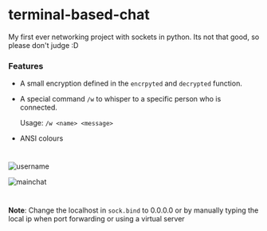 
# terminal-based-chat
My first ever networking project with sockets in python.
Its not that good, so please don't judge :D

### Features
* A small encryption defined in the `encrpyted` and `decrypted` function.
* A special command `/w` to whisper to a specific person who is connected.

    Usage: `/w <name> <message>`
* ANSI colours
#
![username](https://github.com/MonstrousMidget9/terminal-based-chat/blob/main/readme/username.png?raw=true)

![mainchat](https://user-images.githubusercontent.com/70360354/149001276-9866bbc2-f148-4e99-88eb-4cfd6dd0dc58.png)
#
__Note__: Change the localhost in `sock.bind` to 0.0.0.0 or by manually typing the local ip when port forwarding or using a virtual server